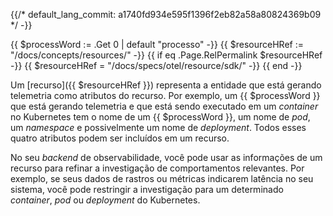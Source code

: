 {{/*
default_lang_commit: a1740fd934e595f1396f2eb82a58a80824369b09
*/ -}}

<!-- prettier-ignore -->
{{ $processWord := .Get 0 | default "processo"  -}}
{{ $resourceHRef := "/docs/concepts/resources/" -}}
{{ if eq .Page.RelPermalink $resourceHRef -}}
  {{ $resourceHRef = "/docs/specs/otel/resource/sdk/" -}}
{{ end -}}

Um [recurso]({{ $resourceHRef }}) representa a entidade que está gerando
telemetria como atributos do recurso. Por exemplo, um {{ $processWord }} que
está gerando telemetria e que está sendo executado em um _container_ no
Kubernetes tem o nome de um {{ $processWord }}, um nome de _pod_, um _namespace_
e possivelmente um nome de _deployment_. Todos esses quatro atributos podem ser
incluídos em um recurso.

No seu _backend_ de observabilidade, você pode usar as informações de um recurso
para refinar a investigação de comportamentos relevantes. Por exemplo, se seus
dados de rastros ou métricas indicarem latência no seu sistema, você pode
restringir a investigação para um determinado _container_, _pod_ ou _deployment_
do Kubernetes.
